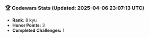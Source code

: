 ### 🏆 Codewars Stats (Updated: 2025-04-06 23:07:13 UTC)

- **Rank:** 8 kyu
- **Honor Points:** 3
- **Completed Challenges:** 1

